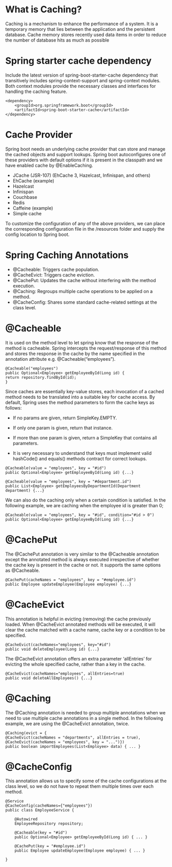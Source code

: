 # What is Caching? 

Caching is a mechanism to enhance the performance of a system. 
It is a temporary memory that lies between the application and the persistent database. Cache memory stores recently used data items in order to reduce the number of database hits as much as possible

# Spring starter cache dependency
Include the latest version of spring-boot-starter-cache dependency that transitively includes spring-context-support and spring-context modules. Both context modules provide the necessary classes and interfaces for handling the caching feature.

```
<dependency>
    <groupId>org.springframework.boot</groupId>
    <artifactId>spring-boot-starter-cache</artifactId>
</dependency>
```

# Cache Provider

Spring boot needs an underlying cache provider that can store and manage the cached objects and support lookups. Spring boot autoconfigures one of these providers with default options if it is present in the classpath and we have enabled cache by @EnableCaching.

- JCache (JSR-107) (EhCache 3, Hazelcast, Infinispan, and others)
- EhCache (example)
- Hazelcast
- Infinispan
- Couchbase
- Redis
- Caffeine (example)
- Simple cache

To customize the configuration of any of the above providers, we can place the corresponding configuration file in the /resources folder and supply the config location to Spring boot.

# Spring Caching Annotations

- @Cacheable: Triggers cache population.
- @CacheEvict: Triggers cache eviction.
- @CachePut: Updates the cache without interfering with the method execution.
- @Caching: Regroups multiple cache operations to be applied on a method.
- @CacheConfig: Shares some standard cache-related settings at the class level.

# @Cacheable
It is used on the method level to let spring know that the response of the method is cacheable. Spring intercepts the request/response of this method and stores the response in the cache by the name specified in the annotation attribute e.g. @Cacheable(“employees”).

```
@Cacheable("employees")
public Optional<Employee> getEmployeeById(Long id) {
return repository.findById(id);
}
```
Since caches are essentially key-value stores, each invocation of a cached method needs to be translated into a suitable key for cache access. By default, Spring uses the method parameters to form the cache keys as follows:

- If no params are given, return SimpleKey.EMPTY.
- If only one param is given, return that instance.
- If more than one param is given, return a SimpleKey that contains all parameters.

- It is very necessary to understand that keys must implement valid hashCode() and equals() methods contract for correct lookups.

```
@Cacheable(value = "employees", key = "#id")
public Optional<Employee> getEmployeeById(Long id) {...}

@Cacheable(value = "employees", key = "#department.id")
public List<Employee> getEmployeesByDepartmentId(Department department) {...}
```
We can also do the caching only when a certain condition is satisfied. In the following example, we are caching when the employee id is greater than 0;

```
@Cacheable(value = "employees", key = "#id", condition="#id > 0")
public Optional<Employee> getEmployeeById(Long id) {...}
```

# @CachePut
The @CachePut annotation is very similar to the @Cacheable annotation except the annotated method is always executed irrespective of whether the cache key is present in the cache or not. It supports the same options as @Cacheable.

```
@CachePut(cacheNames = "employees", key = "#employee.id")
public Employee updateEmployee(Employee employee) {...}
```


# @CacheEvict
This annotation is helpful in evicting (removing) the cache previously loaded. When @CacheEvict annotated methods will be executed, it will clear the cache matched with a cache name, cache key or a condition to be specified.
```
@CacheEvict(cacheNames="employees", key="#id")
public void deleteEmployee(Long id) {...}
```

The @CacheEvict annotation offers an extra parameter ‘allEntries’ for evicting the whole specified cache, rather than a key in the cache.

```
@CacheEvict(cacheNames="employees", allEntries=true)
public void deleteAllEmployees() {...}
```

# @Caching
The @Caching annotation is needed to group multiple annotations when we need to use multiple cache annotations in a single method. In the following example, we are using the @CacheEvict annotation, twice.

```
@Caching(evict = {
@CacheEvict(cacheNames = "departments", allEntries = true),
@CacheEvict(cacheNames = "employees", key = "...")})
public boolean importEmployees(List<Employee> data) { ... }

```

# @CacheConfig
This annotation allows us to specify some of the cache configurations at the class level, so we do not have to repeat them multiple times over each method.

```
@Service
@CacheConfig(cacheNames={"employees"})
public class EmployeeService {

    @Autowired
    EmployeeRepository repository;
    
    @Cacheable(key = "#id")
    public Optional<Employee> getEmployeeById(Long id) { ... }
    
    @CachePut(key = "#employee.id")
    public Employee updateEmployee(Employee employee) { ... }
    
}
 ```
